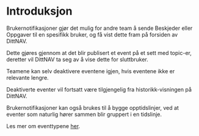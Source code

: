 # Introduksjon

Brukernotifikasjoner gjør det mulig for andre team å sende Beskjeder eller Oppgaver til en spesifikk bruker, og få vist 
dette fram på forsiden av DittNAV.
 
Dette gjøres gjennom at det blir publisert et event på et sett med topic-er, deretter vil DittNAV ta seg av å vise dette for sluttbruker.

Teamene kan selv deaktivere eventene igjen, hvis eventene ikke er relevante lengre.

Deaktiverte eventer vil fortsatt være tilgjengelig fra historikk-visningen på DittNAV.

Brukernotifikasjoner kan også brukes til å bygge opptidslinjer, ved at eventer som naturlig hører sammen blir gruppert i en tidslinje.

Les mer om eventtypene [her](eventtyper/fellesinfo.md).
